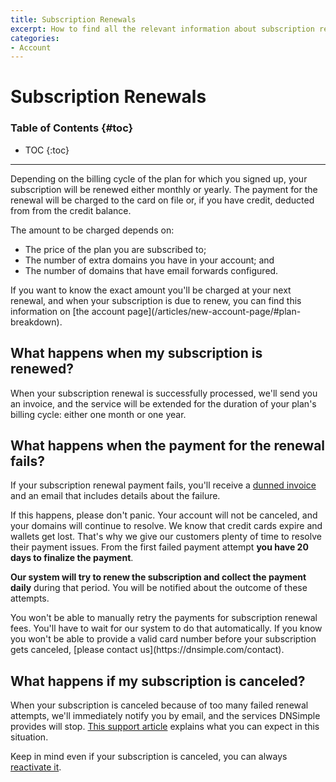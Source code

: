 ```yaml
---
title: Subscription Renewals
excerpt: How to find all the relevant information about subscription renewals, and how to handle failed subscription renewal payments.
categories:
- Account
---
```


# Subscription Renewals

### Table of Contents {#toc}

* TOC
{:toc}

---

Depending on the billing cycle of the plan for which you signed up, your subscription will be renewed either monthly or yearly. The payment for the renewal will be charged to the card on file or, if you have credit, deducted from from the credit balance.

The amount to be charged depends on:

- The price of the plan you are subscribed to;
- The number of extra domains you have in your account; and
- The number of domains that have email forwards configured.

<tip>
If you want to know the exact amount you'll be charged at your next renewal, and when your subscription is due to renew, you can find this information on [the account page](/articles/new-account-page/#plan-breakdown).
</tip>

## What happens when my subscription is renewed?

When your subscription renewal is successfully processed, we'll send you an invoice, and the service will be extended for the duration of your plan's billing cycle: either one month or one year.


## What happens when the payment for the renewal fails?

If your subscription renewal payment fails, you'll receive a [dunned invoice](/articles/account-invoice-history/#invoice-state-dunned) and an email that includes details about the failure.

If this happens, please don't panic. Your account will not be canceled, and your domains will continue to resolve. We know that credit cards expire and wallets get lost. That's why we give our customers plenty of time to resolve their payment issues. From the first failed payment attempt **you have 20 days to finalize the payment**.

**Our system will try to renew the subscription and collect the payment daily** during that period. You will be notified about the outcome of these attempts.

<info>
You won't be able to manually retry the payments for subscription renewal fees. You'll have to wait for our system to do that automatically.
</info>

<note>
If you know you won't be able to provide a valid card number before your subscription gets canceled, [please contact us](https://dnsimple.com/contact).
</note>


## What happens if my subscription is canceled?

When your subscription is canceled because of too many failed renewal attempts, we'll immediately notify you by email, and the services DNSimple provides will stop. [This support article](/articles/what-happens-if-i-stop-paying) explains what you can expect in this situation.

Keep in mind even if your subscription is canceled, you can always [reactivate it](/articles/reactivate-subscription).
